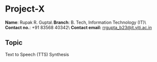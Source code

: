 # Project-X
**Name**: Rupak R. Gupta\\
**Branch**: B. Tech, Information Technology (IT)\\
**Contact no.**: +91 83568 40342\\
**Contact email:** rrgupta_b23@it.vjti.ac.in

## Topic
Text to Speech (TTS) Synthesis

